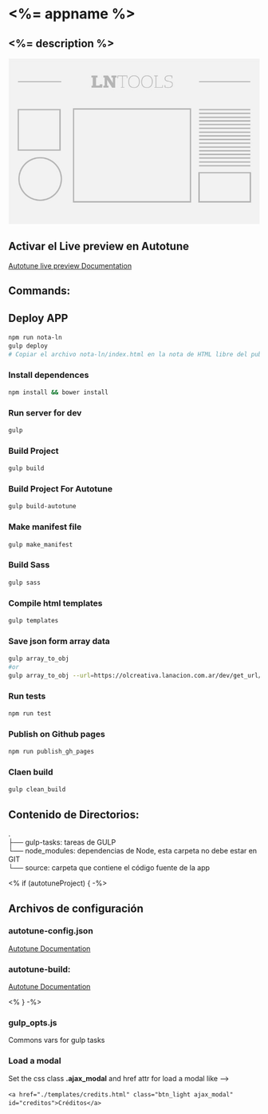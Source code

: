 # <%= appname %>  

## <%= description %>  



![title](thumbnail.jpg)

## Activar el Live preview en Autotune

[Autotune live preview Documentation](https://github.com/voxmedia/autotune/wiki/Enabling-live-preview-on-a-blueprint)


## Commands: 


## Deploy APP

```bash
npm run nota-ln
gulp deploy
# Copiar el archivo nota-ln/index.html en la nota de HTML libre del publicador
```



### Install dependences

```bash
npm install && bower install
```


### Run server for dev

```bash
gulp
```


### Build Project

```bash
gulp build
```


### Build Project For Autotune

```bash
gulp build-autotune
```


### Make manifest file

```bash
gulp make_manifest
```


### Build Sass

```bash
gulp sass
```


### Compile html templates

```bash
gulp templates
```


### Save json form array data

```bash
gulp array_to_obj
#or
gulp array_to_obj --url=https://olcreativa.lanacion.com.ar/dev/get_url/?key2=1ZA5BroFXGh_ZvlNHC8s-AHBNV7hiILxQdrClLx9Ob-A&gid=0`

```


### Run tests

```bash
npm run test
```


### Publish on Github pages

```bash
npm run publish_gh_pages
```



### Claen build

```bash
gulp clean_build
```


## Contenido de Directorios:

. <br>
├── gulp-tasks: tareas de GULP<br>
└── node_modules: dependencias de Node, esta carpeta no debe estar en GIT  <br>
└── source: carpeta que contiene el código fuente de la app <br>


<% if (autotuneProject) { -%>

## Archivos de configuración

### autotune-config.json

[Autotune Documentation](https://github.com/voxmedia/autotune/wiki/File-info%3A-autotune-config.json)

### autotune-build:

[Autotune Documentation](https://github.com/kavyasukumar/autotune-slideshow/blob/master/autotune-build)


<% } -%>



### gulp_opts.js

Commons vars for gulp tasks


### Load a modal
Set the css class **.ajax_modal** and href attr for load a modal like -->

`<a href="./templates/credits.html" class="btn_light ajax_modal" id="creditos">Créditos</a>`
